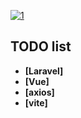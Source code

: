 
<a href="https://ibb.co/Pc0hzNG"><img src="https://i.ibb.co/ZB781Vz/1.jpg" alt="1" border="0"></a>


## TODO list

- **[Laravel]**
- **[Vue]**
- **[axios]**
- **[vite]**